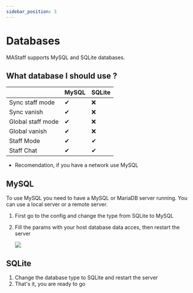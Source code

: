 ```yaml
---
sidebar_position: 3
---
```

# Databases

MAStaff supports MySQL and SQLite databases.

## What database I should use ?


|                   | MySQL | SQLite |
| ------------------- | ------- | :------- |
| Sync staff mode   | ✔    | ❌     |
| Sync vanish       | ✔    | ❌     |
| Global staff mode | ✔    | ❌     |
| Global vanish     | ✔    | ❌     |
| Staff Mode        | ✔    | ✔     |
| Staff Chat        | ✔    | ✔     |

* Recomendation, if you have a network use MySQL

## MySQL

To use MySQL you need to have a MySQL or MariaDB server running. You can use a local server or a remote server.

1. First go to the config and change the type from SQLite to MySQL
2. Fill the params with your host database data acces, then restart the server

   ![](https://i.imgur.com/Ox0lMhQ.png)

## SQLite

1. Change the database type to SQLite and restart the server
2. That's it, you are ready to go
